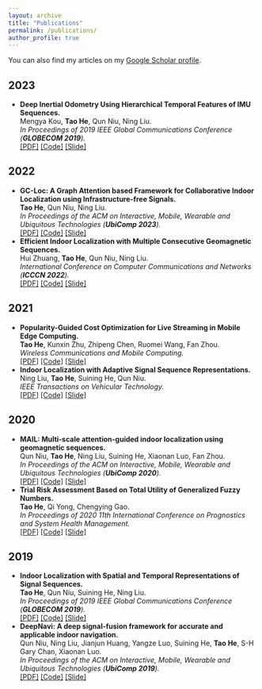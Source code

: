 ```yaml
---
layout: archive
title: "Publications"
permalink: /publications/
author_profile: true
---
```


You can also find my articles on my [Google Scholar profile](https://scholar.google.com/citations?user=ETHNJ0QAAAAJ&hl=zh-CN).

2023
--------
* **Deep Inertial Odometry Using Hierarchical Temporal Features of IMU Sequences.**  
  Mengya Kou, **Tao He**, Qun Niu, Ning Liu.         
  *In Proceedings of 2019 IEEE Global Communications Conference (**GLOBECOM 2019**).*    
  [[PDF]]()  [[Code]]()  [[Slide]]() 

2022
--------
* **GC-Loc: A Graph Attention based Framework for Collaborative Indoor Localization using Infrastructure-free Signals.**  
  **Tao He**, Qun Niu, Ning Liu.        
  *In Proceedings of the ACM on Interactive, Mobile, Wearable and Ubiquitous Technologies (**UbiComp 2023**).*    
  [[PDF]](https://www.hetaooo.com/files/2022_GC-Loc.pdf)  [[Code]]()  [[Slide]]() 
* **Efficient Indoor Localization with Multiple Consecutive Geomagnetic Sequences.**  
  Hui Zhuang, **Tao He**, Qun Niu, Ning Liu.        
  *International Conference on Computer Communications and Networks (**ICCCN 2022**).*    
  [[PDF]](https://www.hetaooo.com/files/2022_ICCCN.pdf)  [[Code]]()  [[Slide]]() 

2021
--------
* **Popularity-Guided Cost Optimization for Live Streaming in Mobile Edge Computing.**  
  **Tao He**, Kunxin Zhu, Zhipeng Chen, Ruomei Wang, Fan Zhou.        
  *Wireless Communications and Mobile Computing.*    
  [[PDF]](https://www.hetaooo.com/files/2021_VoD.pdf)  [[Code]]()  [[Slide]]()
* **Indoor Localization with Adaptive Signal Sequence Representations.**  
  Ning Liu, **Tao He**, Suining He, Qun Niu.        
  *IEEE Transactions on Vehicular Technology.*    
  [[PDF]](https://www.hetaooo.com/files/2021_TVT.pdf)  [[Code]]()  [[Slide]]()

2020
--------
* **MAIL: Multi-scale attention-guided indoor localization using geomagnetic sequences.**  
  Qun Niu, **Tao He**, Ning Liu, Suining He, Xiaonan Luo, Fan Zhou.        
  *In Proceedings of the ACM on Interactive, Mobile, Wearable and Ubiquitous Technologies (**UbiComp 2020**).*    
  [[PDF]](https://www.hetaooo.com/files/2020_MAIL.pdf)  [[Code]]()  [[Slide]]()
* **Trial Risk Assessment Based on Total Utility of Generalized Fuzzy Numbers.**      
  **Tao He**, Qi Yong, Chengying Gao.   
  *In Proceedings of 2020 11th International Conference on Prognostics and System Health Management.*     
  [[PDF]](https://www.hetaooo.com/files/2020_Trial.pdf)  [[Code]]()  [[Slide]]()

2019
--------
* **Indoor Localization with Spatial and Temporal Representations of Signal Sequences.**  
  **Tao He**, Qun Niu, Suining He, Ning Liu.     
  *In Proceedings of 2019 IEEE Global Communications Conference (**GLOBECOM 2019**).*    
  [[PDF]](https://www.hetaooo.com/files/2019_ST-Loc.pdf)  [[Code]]()  [[Slide]]()
* **DeepNavi: A deep signal-fusion framework for accurate and applicable indoor navigation.**  
  Qun Niu, Ning Liu, Jianjun Huang, Yangze Luo, Suining He, **Tao He**, S-H Gary Chan, Xiaonan Luo.     
  *In Proceedings of the ACM on Interactive, Mobile, Wearable and Ubiquitous Technologies (**UbiComp 2019**).*    
  [[PDF]](https://www.hetaooo.com/files/2019_DeepNavi.pdf)  [[Code]]()  [[Slide]]()
